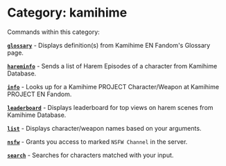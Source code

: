 # Category: kamihime


Commands within this category:

[**`glossary`**](/commands/kamihime/glossary.md) - Displays definition(s) from Kamihime EN Fandom's Glossary page.

[**`hareminfo`**](/commands/kamihime/hareminfo.md) - Sends a list of Harem Episodes of a character from Kamihime Database.

[**`info`**](/commands/kamihime/info.md) - Looks up for a Kamihime PROJECT Character/Weapon at Kamihime PROJECT EN Fandom.

[**`leaderboard`**](/commands/kamihime/leaderboard.md) - Displays leaderboard for top views on harem scenes from Kamihime Database.

[**`list`**](/commands/kamihime/list.md) - Displays character/weapon names based on your arguments.

[**`nsfw`**](/commands/kamihime/nsfw.md) - Grants you access to marked `NSFW Channel` in the server.

[**`search`**](/commands/kamihime/search.md) - Searches for characters matched with your input.
